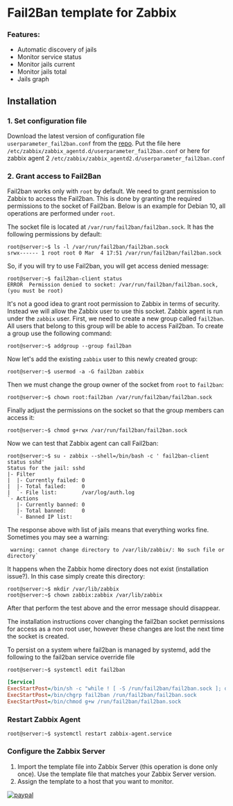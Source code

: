 # Fail2Ban template for Zabbix
### Features:

- Automatic discovery of jails
- Monitor service status
- Monitor jails current
- Monitor jails total
- Jails graph

## Installation
### 1. Set configuration file
Download the latest version of configuration file `userparameter_fail2ban.conf` from the [repo](https://github.com/hermanekt/zabbix-fail2ban-discovery-). Put the file here `/etc/zabbix/zabbix_agentd.d/userparameter_fail2ban.conf` or here for zabbix agent 2 `/etc/zabbix/zabbix_agentd2.d/userparameter_fail2ban.conf`

### 2. Grant access to Fail2Ban
Fail2ban works only with `root` by default. We need to grant permission to Zabbix to access the Fail2ban. This is done by granting the required permissions to the socket of Fail2ban. Below is an example for Debian 10, all operations are performed under `root`. 

The socket file is located at `/var/run/fail2ban/fail2ban.sock`. It has the following permissions by default:

```console
root@server:~$ ls -l /var/run/fail2ban/fail2ban.sock
srwx------ 1 root root 0 Mar  4 17:51 /var/run/fail2ban/fail2ban.sock
```

So, if you will try to use Fail2ban, you will get access denied message:

```console
root@server:~$ fail2ban-client status
ERROR  Permission denied to socket: /var/run/fail2ban/fail2ban.sock, (you must be root)
```

It's not a good idea to grant root permission to Zabbix in terms of security. Instead we will allow the Zabbix user to use this socket. Zabbix agent is run under the `zabbix` user. First, we need to create a new group called `fail2ban`. All users that belong to this group will be able to access Fail2ban. To create a group use the following command:

```console
root@server:~$ addgroup --group fail2ban
```

Now let's add the existing `zabbix` user to this newly created group:

```console
root@server:~$ usermod -a -G fail2ban zabbix
```

Then we must change the group owner of the socket from `root` to `fail2ban`:

```console
root@server:~$ chown root:fail2ban /var/run/fail2ban/fail2ban.sock
```

Finally adjust the permissions on the socket so that the group members can access it:

```console
root@server:~$ chmod g+rwx /var/run/fail2ban/fail2ban.sock
```

Now we can test that Zabbix agent can call Fail2ban:

```console
root@server:~$ su - zabbix --shell=/bin/bash -c ' fail2ban-client status sshd'
Status for the jail: sshd
|- Filter
|  |- Currently failed: 0
|  |- Total failed:     0
|  `- File list:        /var/log/auth.log
`- Actions
   |- Currently banned: 0
   |- Total banned:     0
   `- Banned IP list:

```

The response above with list of jails means that everything works fine. Sometimes you may see a warning:

```
 warning: cannot change directory to /var/lib/zabbix/: No such file or directory`
```

It happens when the Zabbix home directory does not exist (installation issue?). In this case simply create this directory:

```console
root@server:~$ mkdir /var/lib/zabbix
root@server:~$ chown zabbix:zabbix /var/lib/zabbix
```

After that perform the test above and the error message should disappear.

The installation instructions cover changing the fail2ban socket permissions for access as a non root user, however these changes are lost the next time the socket is created.

To persist on a system where fail2ban is managed by systemd, add the following to the fail2ban service override file

```console
root@server:~$ systemctl edit fail2ban
```
```ini
[Service]
ExecStartPost=/bin/sh -c "while ! [ -S /run/fail2ban/fail2ban.sock ]; do sleep 1; done"
ExecStartPost=/bin/chgrp fail2ban /run/fail2ban/fail2ban.sock
ExecStartPost=/bin/chmod g+w /run/fail2ban/fail2ban.sock
```

### Restart Zabbix Agent

```console
root@server:~$ systemctl restart zabbix-agent.service
```

### Configure the Zabbix Server
1. Import the template file into Zabbix Server (this operation is done only once). Use the template file that matches your Zabbix Server version.
2. Assign the template to a host that you want to monitor.

[![paypal](https://www.paypalobjects.com/en_US/i/btn/btn_donateCC_LG.gif)](https://www.paypal.com/cgi-bin/webscr?cmd=_donations&business=GEH7YJEBWTFWE&currency_code=USD&source=url)
